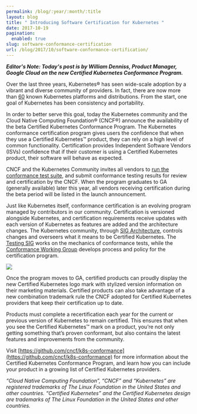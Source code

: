 ```yaml
---
permalink: /blog/:year/:month/:title
layout: blog
title: " Introducing Software Certification for Kubernetes "
date: 2017-10-19
pagination:
  enabled: true
slug: software-conformance-certification
url: /blog/2017/10/software-conformance-certification/
---
```


_**Editor's Note: Today's post is by William Denniss, Product Manager, Google Cloud on the new Certified Kubernetes Conformance Program.**_    


Over the last three years, Kubernetes® has seen wide-scale adoption by a vibrant and diverse community of providers. In fact, there are now more than [60](https://docs.google.com/spreadsheets/d/1LxSqBzjOxfGx3cmtZ4EbB_BGCxT_wlxW_xgHVVa23es/edit#gid=0) known Kubernetes platforms and distributions. From the start, one goal of Kubernetes has been consistency and portability.  

In order to better serve this goal, today the Kubernetes community and the Cloud Native Computing Foundation® (CNCF®) announce the availability of the beta Certified Kubernetes Conformance Program. The Kubernetes conformance certification program gives users the confidence that when they use a Certified Kubernetes™ product, they can rely on a high level of common functionality. Certification provides Independent Software Vendors (ISVs) confidence that if their customer is using a Certified Kubernetes product, their software will behave as expected.  

CNCF and the Kubernetes Community invites all vendors to [run the conformance test suite](https://github.com/cncf/k8s-conformance/blob/master/instructions.md), and submit conformance testing results for review and certification by the CNCF. When the program graduates to GA (generally available) later this year, all vendors receiving certification during the beta period will be listed in the launch announcement.  

Just like Kubernetes itself, conformance certification is an evolving program managed by contributors in our community. Certification is versioned alongside Kubernetes, and certification requirements receive updates with each version of Kubernetes as features are added and the architecture changes. The Kubernetes community, through [SIG Architecture](https://github.com/kubernetes/community/tree/master/sig-architecture), controls changes and overseers what it means to be Certified Kubernetes. The [Testing SIG](https://github.com/kubernetes/community/tree/master/sig-testing) works on the mechanics of conformance tests, while the [Conformance Working Group](https://github.com/cncf/k8s-conformance) develops process and policy for the certification program.  

 ![](https://lh3.googleusercontent.com/-seEomiDY4syaWVbl0KT7k9fcJmylYK1n9_VANKyo5oIP5gH9MuIq_dcB_q3qvjE5YzOdM2HthMyc_wduC4xLmPStsb6Q6ASPBfOWi7ssGylfy1I7Pbd64THobytWa_1JX-pscH4)


Once the program moves to GA, certified products can proudly display the new Certified Kubernetes logo mark with stylized version information on their marketing materials. Certified products can also take advantage of a new combination trademark rule the CNCF adopted for Certified Kubernetes providers that keep their certification up to date.  

Products must complete a recertification each year for the current or previous version of Kubernetes to remain certified. This ensures that when you see the Certified Kubernetes™ mark on a product, you’re not only getting something that’s proven conformant, but also contains the latest features and improvements from the community.  

Visit [https://github.com/cncf/k8s-conformance](https://github.com/cncf/k8s-conformance) for more information about the Certified Kubernetes Conformance Program, and learn how you can include your product in a growing list of Certified Kubernetes providers.  

_“Cloud Native Computing Foundation”, “CNCF” and “Kubernetes” are registered trademarks of The Linux Foundation in the United States and other countries. “Certified Kubernetes” and the Certified Kubernetes design are trademarks of The Linux Foundation in the United States and other countries._

